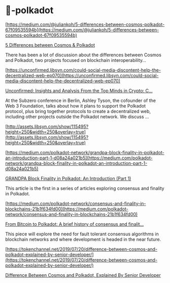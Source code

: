 # 🔀-polkadot




[https://medium.com/@juliankoh/5-differences-between-cosmos-polkadot-67f09535594b](https://medium.com/@juliankoh/5-differences-between-cosmos-polkadot-67f09535594b)

[5 Differences between Cosmos & Polkadot](https://medium.com/@juliankoh/5-differences-between-cosmos-polkadot-67f09535594b)

There has been a lot of discussion about the differences between Cosmos and Polkadot, two projects focused on blockchain interoperability…

[https://unconfirmed.libsyn.com/could-social-media-discontent-help-the-decentralized-web-ep070](https://unconfirmed.libsyn.com/could-social-media-discontent-help-the-decentralized-web-ep070)

[Unconfirmed: Insights and Analysis From the Top Minds in Crypto: C...](https://unconfirmed.libsyn.com/could-social-media-discontent-help-the-decentralized-web-ep070)

At the Subzero conference in Berlin, Ashley Tyson, the cofounder of the Web 3 Foundation, talks about how it plans to support the Polkadot protocol, plus bring together protocols to create a decentralized web, including other projects outside the Polkadot network. We discuss ...

[http://assets.libsyn.com/show/115495?height=250&width=250&overlay=true](http://assets.libsyn.com/show/115495?height=250&width=250&overlay=true)

[https://medium.com/polkadot-network/grandpa-block-finality-in-polkadot-an-introduction-part-1-d08a24a021b5](https://medium.com/polkadot-network/grandpa-block-finality-in-polkadot-an-introduction-part-1-d08a24a021b5)

[GRANDPA Block Finality in Polkadot: An Introduction (Part 1)](https://medium.com/polkadot-network/grandpa-block-finality-in-polkadot-an-introduction-part-1-d08a24a021b5)

This article is the first in a series of articles exploring consensus and finality in Polkadot.

[https://medium.com/polkadot-network/consensus-and-finality-in-blockchains-21b1f634fd00](https://medium.com/polkadot-network/consensus-and-finality-in-blockchains-21b1f634fd00)

[From Bitcoin to Polkadot: A brief history of consensus and finalit...](https://medium.com/polkadot-network/consensus-and-finality-in-blockchains-21b1f634fd00)

This piece will explore the need for fault tolerant consensus algorithms in blockchain networks and where development is headed in the near future.

[https://tokenchannel.net/2019/07/20/difference-between-cosmos-and-polkadot-explained-by-senior-developer/](https://tokenchannel.net/2019/07/20/difference-between-cosmos-and-polkadot-explained-by-senior-developer/)



[Difference Between Cosmos and Polkadot, Explained By Senior Developer](https://tokenchannel.net/2019/07/20/difference-between-cosmos-and-polkadot-explained-by-senior-developer/)